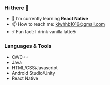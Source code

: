 ### Hi there 👋

<!--
**Happiva/Happiva** is a ✨ _special_ ✨ repository because its `README.md` (this file) appears on your GitHub profile.

- 🔭 I’m currently working on ...
- 👯 I’m looking to collaborate on ...
- 🤔 I’m looking for help with ...
- 💬 Ask me about ...

Here are some ideas to get you started:
-->
- 🌱 I’m currently learning **React Native**
- 📫 How to reach me: kiwhhb1016@gmail.com
- ⚡ Fun fact: I drink vanilla latte☕️

### Languages & Tools
- C#/C++
- Java
- HTML/CSS/Javascript
- Android Studio/Unity
- React Native
